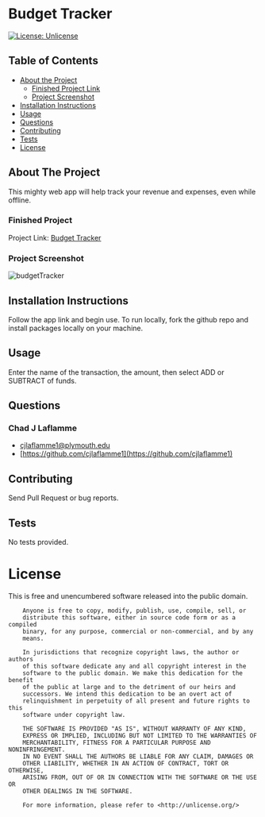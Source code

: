 # Budget Tracker
[![License: Unlicense](https://img.shields.io/badge/license-Unlicense-blue.svg)](http://unlicense.org/)


## Table of Contents
* [About the Project](#about-the-project)
    * [Finished Project Link](#finished-project)
    * [Project Screenshot](#project-screenshot)
* [Installation Instructions](#installation-instructions)
* [Usage](#usage)
* [Questions](#questions)
* [Contributing](#contributing)
* [Tests](#tests)
* [License](#license)
    
## About The Project
    
This mighty web app will help track your revenue and expenses, even while offline.
    
    
### Finished Project
Project Link: [Budget Tracker](https://mighty-crag-42758.herokuapp.com/)
    
    
### Project Screenshot
    
![budgetTracker](https://user-images.githubusercontent.com/64158642/96536409-fff05400-1261-11eb-8bcc-41d1a53a3311.jpg)
    
    
## Installation Instructions
    
Follow the app link and begin use.  To run locally, fork the github repo and install packages locally on your machine. 
    
## Usage
    
Enter the name of the transaction, the amount, then select ADD or SUBTRACT of funds.
    
## Questions
    
### Chad J Laflamme
* [cjlaflamme1@plymouth.edu](cjlaflamme1@plymouth.edu)
* [https://github.com/cjlaflamme1](https://github.com/cjlaflamme1)
    
## Contributing
    
Send Pull Request or bug reports. 
    
## Tests
    
No tests provided.
    
# License
    
This is free and unencumbered software released into the public domain.

        Anyone is free to copy, modify, publish, use, compile, sell, or
        distribute this software, either in source code form or as a compiled
        binary, for any purpose, commercial or non-commercial, and by any
        means.
        
        In jurisdictions that recognize copyright laws, the author or authors
        of this software dedicate any and all copyright interest in the
        software to the public domain. We make this dedication for the benefit
        of the public at large and to the detriment of our heirs and
        successors. We intend this dedication to be an overt act of
        relinquishment in perpetuity of all present and future rights to this
        software under copyright law.
        
        THE SOFTWARE IS PROVIDED "AS IS", WITHOUT WARRANTY OF ANY KIND,
        EXPRESS OR IMPLIED, INCLUDING BUT NOT LIMITED TO THE WARRANTIES OF
        MERCHANTABILITY, FITNESS FOR A PARTICULAR PURPOSE AND NONINFRINGEMENT.
        IN NO EVENT SHALL THE AUTHORS BE LIABLE FOR ANY CLAIM, DAMAGES OR
        OTHER LIABILITY, WHETHER IN AN ACTION OF CONTRACT, TORT OR OTHERWISE,
        ARISING FROM, OUT OF OR IN CONNECTION WITH THE SOFTWARE OR THE USE OR
        OTHER DEALINGS IN THE SOFTWARE.
        
        For more information, please refer to <http://unlicense.org/>